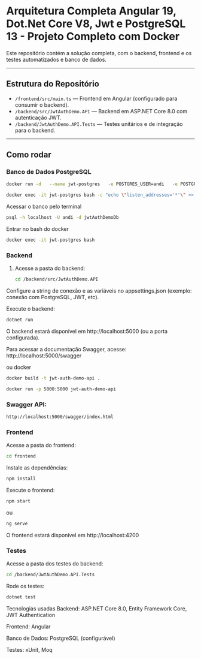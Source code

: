 # Arquitetura Completa Angular 19, Dot.Net Core V8, Jwt e PostgreSQL 13 - Projeto Completo com Docker

Este repositório contém a solução completa, com o backend, frontend e os testes automatizados e banco de dados.

---

## Estrutura do Repositório

- `/frontend/src/main.ts` — Frontend em Angular (configurado para consumir o backend).
- `/backend/src/JwtAuthDemo.API` — Backend em ASP.NET Core 8.0 com autenticação JWT.
- `/backend/JwtAuthDemo.API.Tests` — Testes unitários e de integração para o backend.

---

## Como rodar

### Banco de Dados PostgreSQL
```bash
docker run -d   --name jwt-postgres   -e POSTGRES_USER=andi   -e POSTGRES_PASSWORD=suaSenhaSegura123   -e POSTGRES_DB=jwtAuthDemoDb   -p 5432:5432   postgres
```
```bash
docker exec -it jwt-postgres bash -c "echo \"listen_addresses='*'\" >> /var/lib/postgresql/data/postgresql.conf"
```
Acessar o banco pelo terminal
   ```bash
   psql -h localhost -U andi -d jwtAuthDemoDb
   ```
Entrar no bash do docker
   ```bash
   docker exec -it jwt-postgres bash
   ```
### Backend

1. Acesse a pasta do backend:

   ```bash
   cd /backend/src/JwtAuthDemo.API
    ```
Configure a string de conexão e as variáveis no appsettings.json (exemplo: conexão com PostgreSQL, JWT, etc).

Execute o backend:

```bash
dotnet run
```
O backend estará disponível em http://localhost:5000 (ou a porta configurada).

Para acessar a documentação Swagger, acesse: http://localhost:5000/swagger

ou docker
   ```bash
   docker build -t jwt-auth-demo-api .
   ```
   ```bash
   docker run -p 5000:5000 jwt-auth-demo-api
   ```
### Swagger API:
   ```bash
   http://localhost:5000/swagger/index.html
   ```

### Frontend
Acesse a pasta do frontend:

   ```bash
   cd frontend
   ```

Instale as dependências:
   ```bash
   npm install
   ```

Execute o frontend:
   ```bash
   npm start
   ```
ou
   ```bash
   ng serve
   ```

O frontend estará disponível em http://localhost:4200

### Testes
Acesse a pasta dos testes do backend:

   ```bash
   cd /backend/JwtAuthDemo.API.Tests
   ```

Rode os testes:
   ```bash
   dotnet test
   ```

Tecnologias usadas
Backend: ASP.NET Core 8.0, Entity Framework Core, JWT Authentication

Frontend: Angular

Banco de Dados: PostgreSQL (configurável)

Testes: xUnit, Moq


